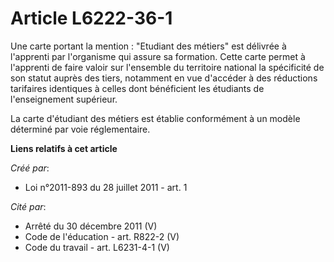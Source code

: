 # Article L6222-36-1

Une carte portant la mention : "Etudiant des métiers" est délivrée à l'apprenti par l'organisme qui assure sa formation.
Cette carte permet à l'apprenti de faire valoir sur l'ensemble du territoire national la spécificité de son statut auprès des
tiers, notamment en vue d'accéder à des réductions tarifaires identiques à celles dont bénéficient les étudiants de
l'enseignement supérieur.

La carte d'étudiant des métiers est établie conformément à un modèle déterminé par voie réglementaire.

**Liens relatifs à cet article**

_Créé par_:

  - Loi n°2011-893 du 28 juillet 2011 - art. 1

_Cité par_:

  - Arrêté du 30 décembre 2011 (V)
  - Code de l'éducation - art. R822-2 (V)
  - Code du travail - art. L6231-4-1 (V)
